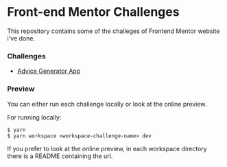 # Front-end Mentor Challenges
This repository contains some of the challeges of Frontend Mentor website i've done.

### Challenges
- [Advice Generator App](https://github.com/DaveDeDave/frontend-mentor-challenges/tree/main/packages/advice-generator-app)

### Preview

You can either run each challenge locally or look at the online preview.

For running locally:

```
$ yarn
$ yarn workspace <workspace-challenge-name> dev
```

If you prefer to look at the online preview, in each workspace directory there is a README containing the url.